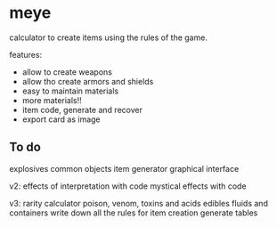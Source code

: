 # meye

calculator to create items using the rules of the game.

features:
- allow to create weapons
- allow tho create armors and shields
- easy to maintain materials
- more materials!!
- item code, generate and recover
- export card as image

## To do


explosives
common objects
item generator
graphical interface

v2:
effects of interpretation with code
mystical effects with code

v3:
rarity calculator
poison, venom, toxins and acids
edibles
fluids and containers
write down all the rules for item creation
generate tables
